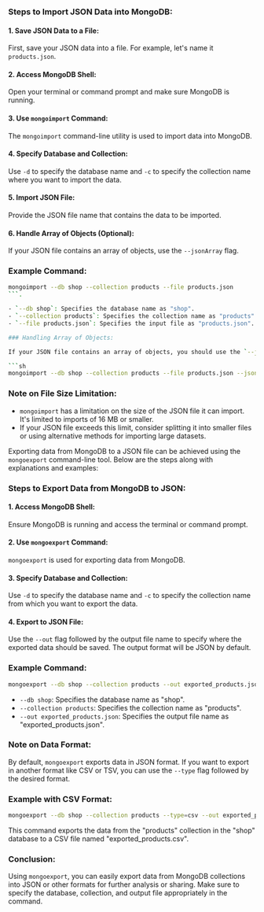 
### Steps to Import JSON Data into MongoDB:

#### 1. Save JSON Data to a File:
   First, save your JSON data into a file. For example, let's name it `products.json`.

#### 2. Access MongoDB Shell:
   Open your terminal or command prompt and make sure MongoDB is running.

#### 3. Use `mongoimport` Command:
   The `mongoimport` command-line utility is used to import data into MongoDB.

#### 4. Specify Database and Collection:
   Use `-d` to specify the database name and `-c` to specify the collection name where you want to import the data.

#### 5. Import JSON File:
   Provide the JSON file name that contains the data to be imported.

#### 6. Handle Array of Objects (Optional):
   If your JSON file contains an array of objects, use the `--jsonArray` flag.

### Example Command:

```sh
mongoimport --db shop --collection products --file products.json
```.

- `--db shop`: Specifies the database name as "shop".
- `--collection products`: Specifies the collection name as "products".
- `--file products.json`: Specifies the input file as "products.json".

### Handling Array of Objects:

If your JSON file contains an array of objects, you should use the `--jsonArray` flag. This is necessary to inform `mongoimport` that the input file contains an array.

```sh
mongoimport --db shop --collection products --file products.json --jsonArray
```

### Note on File Size Limitation:

- `mongoimport` has a limitation on the size of the JSON file it can import. It's limited to imports of 16 MB or smaller.
- If your JSON file exceeds this limit, consider splitting it into smaller files or using alternative methods for importing large datasets.


Exporting data from MongoDB to a JSON file can be achieved using the `mongoexport` command-line tool. Below are the steps along with explanations and examples:

### Steps to Export Data from MongoDB to JSON:

#### 1. Access MongoDB Shell:
   Ensure MongoDB is running and access the terminal or command prompt.

#### 2. Use `mongoexport` Command:
   `mongoexport` is used for exporting data from MongoDB.

#### 3. Specify Database and Collection:
   Use `-d` to specify the database name and `-c` to specify the collection name from which you want to export the data.

#### 4. Export to JSON File:
   Use the `--out` flag followed by the output file name to specify where the exported data should be saved. The output format will be JSON by default.

### Example Command:

```sh
mongoexport --db shop --collection products --out exported_products.json
```

- `--db shop`: Specifies the database name as "shop".
- `--collection products`: Specifies the collection name as "products".
- `--out exported_products.json`: Specifies the output file name as "exported_products.json".

### Note on Data Format:

By default, `mongoexport` exports data in JSON format. If you want to export in another format like CSV or TSV, you can use the `--type` flag followed by the desired format.

### Example with CSV Format:

```sh
mongoexport --db shop --collection products --type=csv --out exported_products.csv
```

This command exports the data from the "products" collection in the "shop" database to a CSV file named "exported_products.csv".

### Conclusion:

Using `mongoexport`, you can easily export data from MongoDB collections into JSON or other formats for further analysis or sharing. Make sure to specify the database, collection, and output file appropriately in the command.
